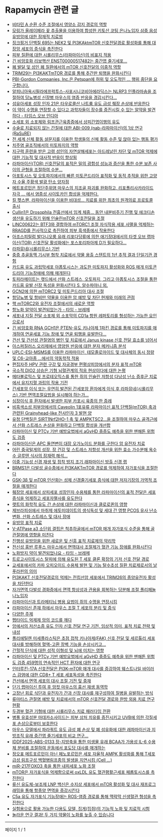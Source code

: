 # Rapamycin 관련 글

- [비타민 A 순환 수준 조절에서 영양소 감지 경로의 역할](%EB%B9%84%ED%83%80%EB%AF%BC%20A%20%EC%88%9C%ED%99%98%20%EC%88%98%EC%A4%80%20%EC%A1%B0%EC%A0%88%EC%97%90%EC%84%9C%20%EC%98%81%EC%96%91%EC%86%8C%20%EA%B0%90%EC%A7%80%20%EA%B2%BD%EB%A1%9C%EC%9D%98%20%EC%97%AD%ED%95%A0.md)
- [모링가 올레이페라 꽃 추출물을 이용하여 합성한 키토산 코팅 은나노입자 삼중 음성 유방암에 대한 잠재적 치료법](%EB%AA%A8%EB%A7%81%EA%B0%80%20%EC%98%AC%EB%A0%88%EC%9D%B4%ED%8E%98%EB%9D%BC%20%EA%BD%83%20%EC%B6%94%EC%B6%9C%EB%AC%BC%EC%9D%84%20%EC%9D%B4%EC%9A%A9%ED%95%98%EC%97%AC%20%ED%95%A9%EC%84%B1%ED%95%9C%20%ED%82%A4%ED%86%A0%EC%82%B0%20%EC%BD%94%ED%8C%85%20%EC%9D%80%EB%82%98%EB%85%B8%EC%9E%85%EC%9E%90%20%EC%82%BC%EC%A4%91%20%EC%9D%8C%EC%84%B1%20%EC%9C%A0%EB%B0%A9%EC%95%94%EC%97%90%20%EB%8C%80%ED%95%9C%20%EC%9E%A0%EC%9E%AC%EC%A0%81%20%EC%B9%98%EB%A3%8C%EB%B2%95.md)
- [징크핑거 단백질 695는 NEK2 및 PI3KAktmTOR 신호전달경로 활성화를 통해 대장암 세포의 증식을 촉진한다](%EC%A7%95%ED%81%AC%ED%95%91%EA%B1%B0%20%EB%8B%A8%EB%B0%B1%EC%A7%88%20695%EB%8A%94%20NEK2%20%EB%B0%8F%20PI3KAktmTOR%20%EC%8B%A0%ED%98%B8%EC%A0%84%EB%8B%AC%EA%B2%BD%EB%A1%9C%20%ED%99%9C%EC%84%B1%ED%99%94%EB%A5%BC%20%ED%86%B5%ED%95%B4%20%EB%8C%80%EC%9E%A5%EC%95%94%20%EC%84%B8%ED%8F%AC%EC%9D%98%20%EC%A6%9D%EC%8B%9D%EC%9D%84%20%EC%B4%89%EC%A7%84%ED%95%9C%EB%8B%A4.md)
- [피부 질환에 대한 시롤리무스(라파마이신)의 비표지 적용](%ED%94%BC%EB%B6%80%20%EC%A7%88%ED%99%98%EC%97%90%20%EB%8C%80%ED%95%9C%20%EC%8B%9C%EB%A1%A4%EB%A6%AC%EB%AC%B4%EC%8A%A4%28%EB%9D%BC%ED%8C%8C%EB%A7%88%EC%9D%B4%EC%8B%A0%29%EC%9D%98%20%EB%B9%84%ED%91%9C%EC%A7%80%20%EC%A0%81%EC%9A%A9.md)
- [긴 비암호화 리보핵산 ENST00000517482는 중간엽 줄기세포…](%EA%B8%B4%20%EB%B9%84%EC%95%94%ED%98%B8%ED%99%94%20%EB%A6%AC%EB%B3%B4%ED%95%B5%EC%82%B0%20ENST00000517482%EB%8A%94%20%EC%A4%91%EA%B0%84%EC%97%BD%20%EC%A4%84%EA%B8%B0%EC%84%B8%ED%8F%AC%E2%80%A6.md)
- [폐 발달 및 성인 폐 질환에서의 mTOR 신호전달의 이중적 역할](%ED%8F%90%20%EB%B0%9C%EB%8B%AC%20%EB%B0%8F%20%EC%84%B1%EC%9D%B8%20%ED%8F%90%20%EC%A7%88%ED%99%98%EC%97%90%EC%84%9C%EC%9D%98%20mTOR%20%EC%8B%A0%ED%98%B8%EC%A0%84%EB%8B%AC%EC%9D%98%20%EC%9D%B4%EC%A4%91%EC%A0%81%20%EC%97%AD%ED%95%A0.md)
- [TRIM29는 PI3KAKTmTOR 경로를 통해 추간판 퇴행을 완화시킨다](TRIM29%EB%8A%94%20PI3KAKTmTOR%20%EA%B2%BD%EB%A1%9C%EB%A5%BC%20%ED%86%B5%ED%95%B4%20%EC%B6%94%EA%B0%84%ED%8C%90%20%ED%87%B4%ED%96%89%EC%9D%84%20%EC%99%84%ED%99%94%EC%8B%9C%ED%82%A8%EB%8B%A4.md)
- [PBI-Gordon Companies, Inc.은 Petspan에 허위 및 오도적인 ... 행위 중단을 요구합니다.](PBI-Gordon%20Companies%2C%20Inc.%EC%9D%80%20Petspan%EC%97%90%20%ED%97%88%EC%9C%84%20%EB%B0%8F%20%EC%98%A4%EB%8F%84%EC%A0%81%EC%9D%B8%20...%20%ED%96%89%EC%9C%84%20%EC%A4%91%EB%8B%A8%EC%9D%84%20%EC%9A%94%EA%B5%AC%ED%95%A9%EB%8B%88%EB%8B%A4..md)
- [알피니아옥시필라에프럭투스-사포시니코비아에라딕스는 NLRP3 인플라마솜을 조절하여 당뇨병성 신장병 마우스의 염증 반응을 경감시킨다…](%EC%95%8C%ED%94%BC%EB%8B%88%EC%95%84%EC%98%A5%EC%8B%9C%ED%95%84%EB%9D%BC%EC%97%90%ED%94%84%EB%9F%AD%ED%88%AC%EC%8A%A4-%EC%82%AC%ED%8F%AC%EC%8B%9C%EB%8B%88%EC%BD%94%EB%B9%84%EC%95%84%EC%97%90%EB%9D%BC%EB%94%95%EC%8A%A4%EB%8A%94%20NLRP3%20%EC%9D%B8%ED%94%8C%EB%9D%BC%EB%A7%88%EC%86%9C%EC%9D%84%20%EC%A1%B0%EC%A0%88%ED%95%98%EC%97%AC%20%EB%8B%B9%EB%87%A8%EB%B3%91%EC%84%B1%20%EC%8B%A0%EC%9E%A5%EB%B3%91%20%EB%A7%88%EC%9A%B0%EC%8A%A4%EC%9D%98%20%EC%97%BC%EC%A6%9D%20%EB%B0%98%EC%9D%91%EC%9D%84%20%EA%B2%BD%EA%B0%90%EC%8B%9C%ED%82%A8%EB%8B%A4%E2%80%A6.md)
- [섬유아세포 성장 인자 21은 타우로콜산 나트륨 유도 급성 췌장 손상에 반응한다](%EC%84%AC%EC%9C%A0%EC%95%84%EC%84%B8%ED%8F%AC%20%EC%84%B1%EC%9E%A5%20%EC%9D%B8%EC%9E%90%2021%EC%9D%80%20%ED%83%80%EC%9A%B0%EB%A1%9C%EC%BD%9C%EC%82%B0%20%EB%82%98%ED%8A%B8%EB%A5%A8%20%EC%9C%A0%EB%8F%84%20%EA%B8%89%EC%84%B1%20%EC%B7%8C%EC%9E%A5%20%EC%86%90%EC%83%81%EC%97%90%20%EB%B0%98%EC%9D%91%ED%95%9C%EB%8B%A4.md)
- [이 약이 수명을 연장할 수 있다고 과학자들이 장수를 증진시킬 수 있는 알약을 발견하다  - 타임스 오브 인디아](%EC%9D%B4%20%EC%95%BD%EC%9D%B4%20%EC%88%98%EB%AA%85%EC%9D%84%20%EC%97%B0%EC%9E%A5%ED%95%A0%20%EC%88%98%20%EC%9E%88%EB%8B%A4%EA%B3%A0%20%EA%B3%BC%ED%95%99%EC%9E%90%EB%93%A4%EC%9D%B4%20%EC%9E%A5%EC%88%98%EB%A5%BC%20%EC%A6%9D%EC%A7%84%EC%8B%9C%ED%82%AC%20%EC%88%98%20%EC%9E%88%EB%8A%94%20%EC%95%8C%EC%95%BD%EC%9D%84%20%EB%B0%9C%EA%B2%AC%ED%95%98%EB%8B%A4%20%20-%20%ED%83%80%EC%9E%84%EC%8A%A4%20%EC%98%A4%EB%B8%8C%20%EC%9D%B8%EB%94%94%EC%95%84.md)
- [소세포 외 소포체와 림프관근육종증에서 상피간엽이행의 유도](%EC%86%8C%EC%84%B8%ED%8F%AC%20%EC%99%B8%20%EC%86%8C%ED%8F%AC%EC%B2%B4%EC%99%80%20%EB%A6%BC%ED%94%84%EA%B4%80%EA%B7%BC%EC%9C%A1%EC%A2%85%EC%A6%9D%EC%97%90%EC%84%9C%20%EC%83%81%ED%94%BC%EA%B0%84%EC%97%BD%EC%9D%B4%ED%96%89%EC%9D%98%20%EC%9C%A0%EB%8F%84.md)
- [수술로 치료되지 않는 간질에 대한 ABI-009 (nab-라파마이신)의 1상 연구 (RaSuRE)](%EC%88%98%EC%88%A0%EB%A1%9C%20%EC%B9%98%EB%A3%8C%EB%90%98%EC%A7%80%20%EC%95%8A%EB%8A%94%20%EA%B0%84%EC%A7%88%EC%97%90%20%EB%8C%80%ED%95%9C%20ABI-009%20%28nab-%EB%9D%BC%ED%8C%8C%EB%A7%88%EC%9D%B4%EC%8B%A0%29%EC%9D%98%201%EC%83%81%20%EC%97%B0%EA%B5%AC%20%28RaSuRE%29.md)
- [전 세계 신체 활동 설문지를 이용한 학생들의 신체 활동 수준 및 앉아 있는 행동 평가](%EC%A0%84%20%EC%84%B8%EA%B3%84%20%EC%8B%A0%EC%B2%B4%20%ED%99%9C%EB%8F%99%20%EC%84%A4%EB%AC%B8%EC%A7%80%EB%A5%BC%20%EC%9D%B4%EC%9A%A9%ED%95%9C%20%ED%95%99%EC%83%9D%EB%93%A4%EC%9D%98%20%EC%8B%A0%EC%B2%B4%20%ED%99%9C%EB%8F%99%20%EC%88%98%EC%A4%80%20%EB%B0%8F%20%EC%95%89%EC%95%84%20%EC%9E%88%EB%8A%94%20%ED%96%89%EB%8F%99%20%ED%8F%89%EA%B0%80.md)
- [치주염 골조직에서의 미토파지의 역할](%EC%B9%98%EC%A3%BC%EC%97%BC%20%EA%B3%A8%EC%A1%B0%EC%A7%81%EC%97%90%EC%84%9C%EC%9D%98%20%EB%AF%B8%ED%86%A0%ED%8C%8C%EC%A7%80%EC%9D%98%20%EC%97%AD%ED%95%A0.md)
- [지구력 훈련을 받은 고령 성인의 자연살해세포는 아드레날린 차단 및 mTOR 억제에 대한 기능적 및 대사적 반응이 향상됨](%EC%A7%80%EA%B5%AC%EB%A0%A5%20%ED%9B%88%EB%A0%A8%EC%9D%84%20%EB%B0%9B%EC%9D%80%20%EA%B3%A0%EB%A0%B9%20%EC%84%B1%EC%9D%B8%EC%9D%98%20%EC%9E%90%EC%97%B0%EC%82%B4%ED%95%B4%EC%84%B8%ED%8F%AC%EB%8A%94%20%EC%95%84%EB%93%9C%EB%A0%88%EB%82%A0%EB%A6%B0%20%EC%B0%A8%EB%8B%A8%20%EB%B0%8F%20mTOR%20%EC%96%B5%EC%A0%9C%EC%97%90%20%EB%8C%80%ED%95%9C%20%EA%B8%B0%EB%8A%A5%EC%A0%81%20%EB%B0%8F%20%EB%8C%80%EC%82%AC%EC%A0%81%20%EB%B0%98%EC%9D%91%EC%9D%B4%20%ED%96%A5%EC%83%81%EB%90%A8.md)
- [라파마이신(TOR) 신호전달의 표적은 밀의 광합성 성능과 증산을 통한 수분 보존 사이의 균형을 조절하여 수분…](%EB%9D%BC%ED%8C%8C%EB%A7%88%EC%9D%B4%EC%8B%A0%28TOR%29%20%EC%8B%A0%ED%98%B8%EC%A0%84%EB%8B%AC%EC%9D%98%20%ED%91%9C%EC%A0%81%EC%9D%80%20%EB%B0%80%EC%9D%98%20%EA%B4%91%ED%95%A9%EC%84%B1%20%EC%84%B1%EB%8A%A5%EA%B3%BC%20%EC%A6%9D%EC%82%B0%EC%9D%84%20%ED%86%B5%ED%95%9C%20%EC%88%98%EB%B6%84%20%EB%B3%B4%EC%A1%B4%20%EC%82%AC%EC%9D%B4%EC%9D%98%20%EA%B7%A0%ED%98%95%EC%9D%84%20%EC%A1%B0%EC%A0%88%ED%95%98%EC%97%AC%20%EC%88%98%EB%B6%84%E2%80%A6.md)
- [아포토시스 및 오토파지에서의 빠른 미토콘드리아 표적화 및 동적 추적을 위한 고양자 수율 주황색 발광 탄소 양자점](%EC%95%84%ED%8F%AC%ED%86%A0%EC%8B%9C%EC%8A%A4%20%EB%B0%8F%20%EC%98%A4%ED%86%A0%ED%8C%8C%EC%A7%80%EC%97%90%EC%84%9C%EC%9D%98%20%EB%B9%A0%EB%A5%B8%20%EB%AF%B8%ED%86%A0%EC%BD%98%EB%93%9C%EB%A6%AC%EC%95%84%20%ED%91%9C%EC%A0%81%ED%99%94%20%EB%B0%8F%20%EB%8F%99%EC%A0%81%20%EC%B6%94%EC%A0%81%EC%9D%84%20%EC%9C%84%ED%95%9C%20%EA%B3%A0%EC%96%91%EC%9E%90%20%EC%88%98%EC%9C%A8%20%EC%A3%BC%ED%99%A9%EC%83%89%20%EB%B0%9C%EA%B4%91%20%ED%83%84%EC%86%8C%20%EC%96%91%EC%9E%90%EC%A0%90.md)
- [메트포르민은 정단주위염 마우스의 치조골 파괴를 완화하고, 리포폴리사카라이드 자극 … 에서 염증성 사이토카인 합성을 억제한다.](%EB%A9%94%ED%8A%B8%ED%8F%AC%EB%A5%B4%EB%AF%BC%EC%9D%80%20%EC%A0%95%EB%8B%A8%EC%A3%BC%EC%9C%84%EC%97%BC%20%EB%A7%88%EC%9A%B0%EC%8A%A4%EC%9D%98%20%EC%B9%98%EC%A1%B0%EA%B3%A8%20%ED%8C%8C%EA%B4%B4%EB%A5%BC%20%EC%99%84%ED%99%94%ED%95%98%EA%B3%A0%2C%20%EB%A6%AC%ED%8F%AC%ED%8F%B4%EB%A6%AC%EC%82%AC%EC%B9%B4%EB%9D%BC%EC%9D%B4%EB%93%9C%20%EC%9E%90%EA%B7%B9%20%E2%80%A6%20%EC%97%90%EC%84%9C%20%EC%97%BC%EC%A6%9D%EC%84%B1%20%EC%82%AC%EC%9D%B4%ED%86%A0%EC%B9%B4%EC%9D%B8%20%ED%95%A9%EC%84%B1%EC%9D%84%20%EC%96%B5%EC%A0%9C%ED%95%9C%EB%8B%A4..md)
- [킬 펫스팬, 라파마이신을 이용한 비대성… 치료를 위한 최초의 원격의료 프로토콜 출시](%ED%82%AC%20%ED%8E%AB%EC%8A%A4%ED%8C%AC%2C%20%EB%9D%BC%ED%8C%8C%EB%A7%88%EC%9D%B4%EC%8B%A0%EC%9D%84%20%EC%9D%B4%EC%9A%A9%ED%95%9C%20%EB%B9%84%EB%8C%80%EC%84%B1%E2%80%A6%20%EC%B9%98%EB%A3%8C%EB%A5%BC%20%EC%9C%84%ED%95%9C%20%EC%B5%9C%EC%B4%88%EC%9D%98%20%EC%9B%90%EA%B2%A9%EC%9D%98%EB%A3%8C%20%ED%94%84%EB%A1%9C%ED%86%A0%EC%BD%9C%20%EC%B6%9C%EC%8B%9C.md)
- [Cullin1은 Drosophila 전흉선에서 임계 체중… 동안 내분비주기 진행 및 에크디손 생산을 유도하기 위해 인슐린mTOR 신호전달을 조절](Cullin1%EC%9D%80%20Drosophila%20%EC%A0%84%ED%9D%89%EC%84%A0%EC%97%90%EC%84%9C%20%EC%9E%84%EA%B3%84%20%EC%B2%B4%EC%A4%91%E2%80%A6%20%EB%8F%99%EC%95%88%20%EB%82%B4%EB%B6%84%EB%B9%84%EC%A3%BC%EA%B8%B0%20%EC%A7%84%ED%96%89%20%EB%B0%8F%20%EC%97%90%ED%81%AC%EB%94%94%EC%86%90%20%EC%83%9D%EC%82%B0%EC%9D%84%20%EC%9C%A0%EB%8F%84%ED%95%98%EA%B8%B0%20%EC%9C%84%ED%95%B4%20%EC%9D%B8%EC%8A%90%EB%A6%B0mTOR%20%EC%8B%A0%ED%98%B8%EC%A0%84%EB%8B%AC%EC%9D%84%20%EC%A1%B0%EC%A0%88.md)
- [LINC00622는 BTF3와 결합하여 mTORC1 조절 자식작용 세포 사멸을 억제하는 RRAGD를 전사적으로 촉진하여 피부 흑색종에서 작용한다](LINC00622%EB%8A%94%20BTF3%EC%99%80%20%EA%B2%B0%ED%95%A9%ED%95%98%EC%97%AC%20mTORC1%20%EC%A1%B0%EC%A0%88%20%EC%9E%90%EC%8B%9D%EC%9E%91%EC%9A%A9%20%EC%84%B8%ED%8F%AC%20%EC%82%AC%EB%A9%B8%EC%9D%84%20%EC%96%B5%EC%A0%9C%ED%95%98%EB%8A%94%20RRAGD%EB%A5%BC%20%EC%A0%84%EC%82%AC%EC%A0%81%EC%9C%BC%EB%A1%9C%20%EC%B4%89%EC%A7%84%ED%95%98%EC%97%AC%20%ED%94%BC%EB%B6%80%20%ED%9D%91%EC%83%89%EC%A2%85%EC%97%90%EC%84%9C%20%EC%9E%91%EC%9A%A9%ED%95%9C%EB%8B%A4.md)
- [아조스피릴럼 발다니오룸 유래 리포다당류에 의한 애기장대에서의 타겟 오브 랩마이신(TOR) 신호전달 활성화에는 포스포리파아제 D가 필요하다…](%EC%95%84%EC%A1%B0%EC%8A%A4%ED%94%BC%EB%A6%B4%EB%9F%BC%20%EB%B0%9C%EB%8B%A4%EB%8B%88%EC%98%A4%EB%A3%B8%20%EC%9C%A0%EB%9E%98%20%EB%A6%AC%ED%8F%AC%EB%8B%A4%EB%8B%B9%EB%A5%98%EC%97%90%20%EC%9D%98%ED%95%9C%20%EC%95%A0%EA%B8%B0%EC%9E%A5%EB%8C%80%EC%97%90%EC%84%9C%EC%9D%98%20%ED%83%80%EA%B2%9F%20%EC%98%A4%EB%B8%8C%20%EB%9E%A9%EB%A7%88%EC%9D%B4%EC%8B%A0%28TOR%29%20%EC%8B%A0%ED%98%B8%EC%A0%84%EB%8B%AC%20%ED%99%9C%EC%84%B1%ED%99%94%EC%97%90%EB%8A%94%20%ED%8F%AC%EC%8A%A4%ED%8F%AC%EB%A6%AC%ED%8C%8C%EC%95%84%EC%A0%9C%20D%EA%B0%80%20%ED%95%84%EC%9A%94%ED%95%98%EB%8B%A4%E2%80%A6.md)
- [라파뮤네(시롤리무스) 기반](%EB%9D%BC%ED%8C%8C%EB%AE%A4%EB%84%A4%28%EC%8B%9C%EB%A1%A4%EB%A6%AC%EB%AC%B4%EC%8A%A4%29%20%EA%B8%B0%EB%B0%98.md)
- [중증 추골동맥 기시부 협착 치료에서 약물 용출 스텐트의 1년 추적 결과 단일기관 경험](%EC%A4%91%EC%A6%9D%20%EC%B6%94%EA%B3%A8%EB%8F%99%EB%A7%A5%20%EA%B8%B0%EC%8B%9C%EB%B6%80%20%ED%98%91%EC%B0%A9%20%EC%B9%98%EB%A3%8C%EC%97%90%EC%84%9C%20%EC%95%BD%EB%AC%BC%20%EC%9A%A9%EC%B6%9C%20%EC%8A%A4%ED%85%90%ED%8A%B8%EC%9D%98%201%EB%85%84%20%EC%B6%94%EC%A0%81%20%EA%B2%B0%EA%B3%BC%20%EB%8B%A8%EC%9D%BC%EA%B8%B0%EA%B4%80%20%EA%B2%BD%ED%97%98.md)
- [카드뮴 유도 과립막세포 아폽토시스는 과도한 미토파지 활성화와 ROS 매개 미토콘드리아 기능장애에 의해 매개된다](%EC%B9%B4%EB%93%9C%EB%AE%B4%20%EC%9C%A0%EB%8F%84%20%EA%B3%BC%EB%A6%BD%EB%A7%89%EC%84%B8%ED%8F%AC%20%EC%95%84%ED%8F%BD%ED%86%A0%EC%8B%9C%EC%8A%A4%EB%8A%94%20%EA%B3%BC%EB%8F%84%ED%95%9C%20%EB%AF%B8%ED%86%A0%ED%8C%8C%EC%A7%80%20%ED%99%9C%EC%84%B1%ED%99%94%EC%99%80%20ROS%20%EB%A7%A4%EA%B0%9C%20%EB%AF%B8%ED%86%A0%EC%BD%98%EB%93%9C%EB%A6%AC%EC%95%84%20%EA%B8%B0%EB%8A%A5%EC%9E%A5%EC%95%A0%EC%97%90%20%EC%9D%98%ED%95%B4%20%EB%A7%A4%EA%B0%9C%EB%90%9C%EB%8B%A4.md)
- [토피라메이트는 랫드에서 산화 스트레스, 오토파지, 그리고 아폽토시스 조절을 통한 카드뮴 유발 신장 독성을 완화시킨다 S. 알수파야니 외.](%ED%86%A0%ED%94%BC%EB%9D%BC%EB%A9%94%EC%9D%B4%ED%8A%B8%EB%8A%94%20%EB%9E%AB%EB%93%9C%EC%97%90%EC%84%9C%20%EC%82%B0%ED%99%94%20%EC%8A%A4%ED%8A%B8%EB%A0%88%EC%8A%A4%2C%20%EC%98%A4%ED%86%A0%ED%8C%8C%EC%A7%80%2C%20%EA%B7%B8%EB%A6%AC%EA%B3%A0%20%EC%95%84%ED%8F%BD%ED%86%A0%EC%8B%9C%EC%8A%A4%20%EC%A1%B0%EC%A0%88%EC%9D%84%20%ED%86%B5%ED%95%9C%20%EC%B9%B4%EB%93%9C%EB%AE%B4%20%EC%9C%A0%EB%B0%9C%20%EC%8B%A0%EC%9E%A5%20%EB%8F%85%EC%84%B1%EC%9D%84%20%EC%99%84%ED%99%94%EC%8B%9C%ED%82%A8%EB%8B%A4%20S.%20%EC%95%8C%EC%88%98%ED%8C%8C%EC%95%BC%EB%8B%88%20%EC%99%B8..md)
- [GCN2에 의한 mTORC2 및 미토콘드리아 대사 조절](GCN2%EC%97%90%20%EC%9D%98%ED%95%9C%20mTORC2%20%EB%B0%8F%20%EB%AF%B8%ED%86%A0%EC%BD%98%EB%93%9C%EB%A6%AC%EC%95%84%20%EB%8C%80%EC%82%AC%20%EC%A1%B0%EC%A0%88.md)
- [항당뇨병 및 항비만 약물을 이용한 암 예방 및 차단 현재와 미래의 관점](%ED%95%AD%EB%8B%B9%EB%87%A8%EB%B3%91%20%EB%B0%8F%20%ED%95%AD%EB%B9%84%EB%A7%8C%20%EC%95%BD%EB%AC%BC%EC%9D%84%20%EC%9D%B4%EC%9A%A9%ED%95%9C%20%EC%95%94%20%EC%98%88%EB%B0%A9%20%EB%B0%8F%20%EC%B0%A8%EB%8B%A8%20%ED%98%84%EC%9E%AC%EC%99%80%20%EB%AF%B8%EB%9E%98%EC%9D%98%20%EA%B4%80%EC%A0%90.md)
- [핵 mTORC2와 유전자 조절에서의 새로운 역할](%ED%95%B5%20mTORC2%EC%99%80%20%EC%9C%A0%EC%A0%84%EC%9E%90%20%EC%A1%B0%EC%A0%88%EC%97%90%EC%84%9C%EC%9D%98%20%EC%83%88%EB%A1%9C%EC%9A%B4%20%EC%97%AD%ED%95%A0.md)
- [항노화 알약이 발견되었는가 - 타임 - 브레메](%ED%95%AD%EB%85%B8%ED%99%94%20%EC%95%8C%EC%95%BD%EC%9D%B4%20%EB%B0%9C%EA%B2%AC%EB%90%98%EC%97%88%EB%8A%94%EA%B0%80%20-%20%ED%83%80%EC%9E%84%20-%20%EB%B8%8C%EB%A0%88%EB%A9%94.md)
- [세포내 지질 전달 소포체 외 소포막의 CD1a 항원 레퍼토리를 형성하는 가능한 요인으로서](%EC%84%B8%ED%8F%AC%EB%82%B4%20%EC%A7%80%EC%A7%88%20%EC%A0%84%EB%8B%AC%20%EC%86%8C%ED%8F%AC%EC%B2%B4%20%EC%99%B8%20%EC%86%8C%ED%8F%AC%EB%A7%89%EC%9D%98%20CD1a%20%ED%95%AD%EC%9B%90%20%EB%A0%88%ED%8D%BC%ED%86%A0%EB%A6%AC%EB%A5%BC%20%ED%98%95%EC%84%B1%ED%95%98%EB%8A%94%20%EA%B0%80%EB%8A%A5%ED%95%9C%20%EC%9A%94%EC%9D%B8%EC%9C%BC%EB%A1%9C%EC%84%9C.md)
- [긴 비암호화 RNA GCH1은 PTEN-유도 키나아제 1파킨 경로를 통해 미토파지를 매개하여 연골세포 기능 장애 및 연골 퇴행을 유발한다…](%EA%B8%B4%20%EB%B9%84%EC%95%94%ED%98%B8%ED%99%94%20RNA%20GCH1%EC%9D%80%20PTEN-%EC%9C%A0%EB%8F%84%20%ED%82%A4%EB%82%98%EC%95%84%EC%A0%9C%201%ED%8C%8C%ED%82%A8%20%EA%B2%BD%EB%A1%9C%EB%A5%BC%20%ED%86%B5%ED%95%B4%20%EB%AF%B8%ED%86%A0%ED%8C%8C%EC%A7%80%EB%A5%BC%20%EB%A7%A4%EA%B0%9C%ED%95%98%EC%97%AC%20%EC%97%B0%EA%B3%A8%EC%84%B8%ED%8F%AC%20%EA%B8%B0%EB%8A%A5%20%EC%9E%A5%EC%95%A0%20%EB%B0%8F%20%EC%97%B0%EA%B3%A8%20%ED%87%B4%ED%96%89%EC%9D%84%20%EC%9C%A0%EB%B0%9C%ED%95%9C%EB%8B%A4%E2%80%A6.md)
- [건선 및 건선성 관절염의 병인 및 치료에서 Janus kinase 신호 전달 효소를 넘어서](%EA%B1%B4%EC%84%A0%20%EB%B0%8F%20%EA%B1%B4%EC%84%A0%EC%84%B1%20%EA%B4%80%EC%A0%88%EC%97%BC%EC%9D%98%20%EB%B3%91%EC%9D%B8%20%EB%B0%8F%20%EC%B9%98%EB%A3%8C%EC%97%90%EC%84%9C%20Janus%20kinase%20%EC%8B%A0%ED%98%B8%20%EC%A0%84%EB%8B%AC%20%ED%9A%A8%EC%86%8C%EB%A5%BC%20%EB%84%98%EC%96%B4%EC%84%9C.md)
- [아스퍼질러스 오리제에서 영양원 반응에 대한 분자 메커니즘 분석](%EC%95%84%EC%8A%A4%ED%8D%BC%EC%A7%88%EB%9F%AC%EC%8A%A4%20%EC%98%A4%EB%A6%AC%EC%A0%9C%EC%97%90%EC%84%9C%20%EC%98%81%EC%96%91%EC%9B%90%20%EB%B0%98%EC%9D%91%EC%97%90%20%EB%8C%80%ED%95%9C%20%EB%B6%84%EC%9E%90%20%EB%A9%94%EC%BB%A4%EB%8B%88%EC%A6%98%20%EB%B6%84%EC%84%9D.md)
- [UPLC-ESI-MSMS를 이용한 라파마이신, 테모졸로마이드 및 대사체의 동시 정량 및 C6-교아종 …에서의 약동학적 적용](UPLC-ESI-MSMS%EB%A5%BC%20%EC%9D%B4%EC%9A%A9%ED%95%9C%20%EB%9D%BC%ED%8C%8C%EB%A7%88%EC%9D%B4%EC%8B%A0%2C%20%ED%85%8C%EB%AA%A8%EC%A1%B8%EB%A1%9C%EB%A7%88%EC%9D%B4%EB%93%9C%20%EB%B0%8F%20%EB%8C%80%EC%82%AC%EC%B2%B4%EC%9D%98%20%EB%8F%99%EC%8B%9C%20%EC%A0%95%EB%9F%89%20%EB%B0%8F%20C6-%EA%B5%90%EC%95%84%EC%A2%85%20%E2%80%A6%EC%97%90%EC%84%9C%EC%9D%98%20%EC%95%BD%EB%8F%99%ED%95%99%EC%A0%81%20%EC%A0%81%EC%9A%A9.md)
- [편집자주 HPV 관련 구강 및 자궁경부 편평상피암에서의 분자 표적 mTOR](%ED%8E%B8%EC%A7%91%EC%9E%90%EC%A3%BC%20HPV%20%EA%B4%80%EB%A0%A8%20%EA%B5%AC%EA%B0%95%20%EB%B0%8F%20%EC%9E%90%EA%B6%81%EA%B2%BD%EB%B6%80%20%ED%8E%B8%ED%8F%89%EC%83%81%ED%94%BC%EC%95%94%EC%97%90%EC%84%9C%EC%9D%98%20%EB%B6%84%EC%9E%90%20%ED%91%9C%EC%A0%81%20mTOR.md)
- [국소적 DIO2 상승은 기형 뇌혈관계의 적응 현상이다에 대한 논평](%EA%B5%AD%EC%86%8C%EC%A0%81%20DIO2%20%EC%83%81%EC%8A%B9%EC%9D%80%20%EA%B8%B0%ED%98%95%20%EB%87%8C%ED%98%88%EA%B4%80%EA%B3%84%EC%9D%98%20%EC%A0%81%EC%9D%91%20%ED%98%84%EC%83%81%EC%9D%B4%EB%8B%A4%EC%97%90%20%EB%8C%80%ED%95%9C%20%EB%85%BC%ED%8F%89.md)
- [메타볼로믹스 및 프로테오믹스를 통한 쥐의 인슐린 저항성 다낭성 난소 증후군 치료에서 유지지혈 과립의 작용 기전](%EB%A9%94%ED%83%80%EB%B3%BC%EB%A1%9C%EB%AF%B9%EC%8A%A4%20%EB%B0%8F%20%ED%94%84%EB%A1%9C%ED%85%8C%EC%98%A4%EB%AF%B9%EC%8A%A4%EB%A5%BC%20%ED%86%B5%ED%95%9C%20%EC%A5%90%EC%9D%98%20%EC%9D%B8%EC%8A%90%EB%A6%B0%20%EC%A0%80%ED%95%AD%EC%84%B1%20%EB%8B%A4%EB%82%AD%EC%84%B1%20%EB%82%9C%EC%86%8C%20%EC%A6%9D%ED%9B%84%EA%B5%B0%20%EC%B9%98%EB%A3%8C%EC%97%90%EC%84%9C%20%EC%9C%A0%EC%A7%80%EC%A7%80%ED%98%88%20%EA%B3%BC%EB%A6%BD%EC%9D%98%20%EC%9E%91%EC%9A%A9%20%EA%B8%B0%EC%A0%84.md)
- [간세포암 이식 또는 우연히 발견된 간세포암 환자에게 이식 후 라파뮤네(시롤리무스) 기반 면역조절요법을 실시해야 하는가…](%EA%B0%84%EC%84%B8%ED%8F%AC%EC%95%94%20%EC%9D%B4%EC%8B%9D%20%EB%98%90%EB%8A%94%20%EC%9A%B0%EC%97%B0%ED%9E%88%20%EB%B0%9C%EA%B2%AC%EB%90%9C%20%EA%B0%84%EC%84%B8%ED%8F%AC%EC%95%94%20%ED%99%98%EC%9E%90%EC%97%90%EA%B2%8C%20%EC%9D%B4%EC%8B%9D%20%ED%9B%84%20%EB%9D%BC%ED%8C%8C%EB%AE%A4%EB%84%A4%28%EC%8B%9C%EB%A1%A4%EB%A6%AC%EB%AC%B4%EC%8A%A4%29%20%EA%B8%B0%EB%B0%98%20%EB%A9%B4%EC%97%AD%EC%A1%B0%EC%A0%88%EC%9A%94%EB%B2%95%EC%9D%84%20%EC%8B%A4%EC%8B%9C%ED%95%B4%EC%95%BC%20%ED%95%98%EB%8A%94%EA%B0%80%E2%80%A6.md)
- [심장이식 후 환자에서 발생한 피부 카포시 육종의 한 증례](%EC%8B%AC%EC%9E%A5%EC%9D%B4%EC%8B%9D%20%ED%9B%84%20%ED%99%98%EC%9E%90%EC%97%90%EC%84%9C%20%EB%B0%9C%EC%83%9D%ED%95%9C%20%ED%94%BC%EB%B6%80%20%EC%B9%B4%ED%8F%AC%EC%8B%9C%20%EC%9C%A1%EC%A2%85%EC%9D%98%20%ED%95%9C%20%EC%A6%9D%EB%A1%80.md)
- [비흑색소성 피부암에서의 Caveolin 1포유류 라파마이신 표적 단백질(mTOR) 축과 관련된 Grainyhead-like 전사인자 3 발현 양](%EB%B9%84%ED%9D%91%EC%83%89%EC%86%8C%EC%84%B1%20%ED%94%BC%EB%B6%80%EC%95%94%EC%97%90%EC%84%9C%EC%9D%98%20Caveolin%201%ED%8F%AC%EC%9C%A0%EB%A5%98%20%EB%9D%BC%ED%8C%8C%EB%A7%88%EC%9D%B4%EC%8B%A0%20%ED%91%9C%EC%A0%81%20%EB%8B%A8%EB%B0%B1%EC%A7%88%28mTOR%29%20%EC%B6%95%EA%B3%BC%20%EA%B4%80%EB%A0%A8%EB%90%9C%20Grainyhead-like%20%EC%A0%84%EC%82%AC%EC%9D%B8%EC%9E%90%203%20%EB%B0%9C%ED%98%84%20%EC%96%91.md)
- [유청 단백질은 SIRT1Nrf2HO-1 축 및 AMPKTSC2…을 조절하여 마우스 골격근에서 산화 스트레스 손상을 완화하고 단백질 합성을 개선합](%EC%9C%A0%EC%B2%AD%20%EB%8B%A8%EB%B0%B1%EC%A7%88%EC%9D%80%20SIRT1Nrf2HO-1%20%EC%B6%95%20%EB%B0%8F%20AMPKTSC2%E2%80%A6%EC%9D%84%20%EC%A1%B0%EC%A0%88%ED%95%98%EC%97%AC%20%EB%A7%88%EC%9A%B0%EC%8A%A4%20%EA%B3%A8%EA%B2%A9%EA%B7%BC%EC%97%90%EC%84%9C%20%EC%82%B0%ED%99%94%20%EC%8A%A4%ED%8A%B8%EB%A0%88%EC%8A%A4%20%EC%86%90%EC%83%81%EC%9D%84%20%EC%99%84%ED%99%94%ED%95%98%EA%B3%A0%20%EB%8B%A8%EB%B0%B1%EC%A7%88%20%ED%95%A9%EC%84%B1%EC%9D%84%20%EA%B0%9C%EC%84%A0%ED%95%A9.md)
- [라파마이신 및 PTCy 기반 예방요법에서 aGvHD 중증도 예측을 위한 맨해튼 위험도 검증](%EB%9D%BC%ED%8C%8C%EB%A7%88%EC%9D%B4%EC%8B%A0%20%EB%B0%8F%20PTCy%20%EA%B8%B0%EB%B0%98%20%EC%98%88%EB%B0%A9%EC%9A%94%EB%B2%95%EC%97%90%EC%84%9C%20aGvHD%20%EC%A4%91%EC%A6%9D%EB%8F%84%20%EC%98%88%EC%B8%A1%EC%9D%84%20%EC%9C%84%ED%95%9C%20%EB%A7%A8%ED%95%B4%ED%8A%BC%20%EC%9C%84%ED%97%98%EB%8F%84%20%EA%B2%80%EC%A6%9D.md)
- [라파마이신은 APC 돌연변이 대장 오가노이드 분화를 구한다  암 유전자 치료](%EB%9D%BC%ED%8C%8C%EB%A7%88%EC%9D%B4%EC%8B%A0%EC%9D%80%20APC%20%EB%8F%8C%EC%97%B0%EB%B3%80%EC%9D%B4%20%EB%8C%80%EC%9E%A5%20%EC%98%A4%EA%B0%80%EB%85%B8%EC%9D%B4%EB%93%9C%20%EB%B6%84%ED%99%94%EB%A5%BC%20%EA%B5%AC%ED%95%9C%EB%8B%A4%20%20%EC%95%94%20%EC%9C%A0%EC%A0%84%EC%9E%90%20%EC%B9%98%EB%A3%8C.md)
- [어린 중국털게의 성장, 장 건강 및 스트레스 저항성 개선을 위한 효소 가수분해 옥수수 글루텐 식사의 잠재력 해석…](%EC%96%B4%EB%A6%B0%20%EC%A4%91%EA%B5%AD%ED%84%B8%EA%B2%8C%EC%9D%98%20%EC%84%B1%EC%9E%A5%2C%20%EC%9E%A5%20%EA%B1%B4%EA%B0%95%20%EB%B0%8F%20%EC%8A%A4%ED%8A%B8%EB%A0%88%EC%8A%A4%20%EC%A0%80%ED%95%AD%EC%84%B1%20%EA%B0%9C%EC%84%A0%EC%9D%84%20%EC%9C%84%ED%95%9C%20%ED%9A%A8%EC%86%8C%20%EA%B0%80%EC%88%98%EB%B6%84%ED%95%B4%20%EC%98%A5%EC%88%98%EC%88%98%20%EA%B8%80%EB%A3%A8%ED%85%90%20%EC%8B%9D%EC%82%AC%EC%9D%98%20%EC%9E%A0%EC%9E%AC%EB%A0%A5%20%ED%95%B4%EC%84%9D%E2%80%A6.md)
- [이중 기능성 신경 재생 및 접착 방지 조기 래파마이신 방출 신경 랩](%EC%9D%B4%EC%A4%91%20%EA%B8%B0%EB%8A%A5%EC%84%B1%20%EC%8B%A0%EA%B2%BD%20%EC%9E%AC%EC%83%9D%20%EB%B0%8F%20%EC%A0%91%EC%B0%A9%20%EB%B0%A9%EC%A7%80%20%EC%A1%B0%EA%B8%B0%20%EB%9E%98%ED%8C%8C%EB%A7%88%EC%9D%B4%EC%8B%A0%20%EB%B0%A9%EC%B6%9C%20%EC%8B%A0%EA%B2%BD%20%EB%9E%A9.md)
- [BRMS1은 다발성 골수종에서 PI3KAKTmTOR 경로를 억제하여 자가포식을 조절한다](BRMS1%EC%9D%80%20%EB%8B%A4%EB%B0%9C%EC%84%B1%20%EA%B3%A8%EC%88%98%EC%A2%85%EC%97%90%EC%84%9C%20PI3KAKTmTOR%20%EA%B2%BD%EB%A1%9C%EB%A5%BC%20%EC%96%B5%EC%A0%9C%ED%95%98%EC%97%AC%20%EC%9E%90%EA%B0%80%ED%8F%AC%EC%8B%9D%EC%9D%84%20%EC%A1%B0%EC%A0%88%ED%95%9C%EB%8B%A4.md)
- [GSK-3β 및 mTOR 인산화는 성체 신경줄기세포 증식에 대한 저자기장의 가역적 조절을 매개한다](GSK-3%CE%B2%20%EB%B0%8F%20mTOR%20%EC%9D%B8%EC%82%B0%ED%99%94%EB%8A%94%20%EC%84%B1%EC%B2%B4%20%EC%8B%A0%EA%B2%BD%EC%A4%84%EA%B8%B0%EC%84%B8%ED%8F%AC%20%EC%A6%9D%EC%8B%9D%EC%97%90%20%EB%8C%80%ED%95%9C%20%EC%A0%80%EC%9E%90%EA%B8%B0%EC%9E%A5%EC%9D%98%20%EA%B0%80%EC%97%AD%EC%A0%81%20%EC%A1%B0%EC%A0%88%EC%9D%84%20%EB%A7%A4%EA%B0%9C%ED%95%9C%EB%8B%A4.md)
- [췌장암 세포에서 상피세포 성장인자 수용체를 통한 라파마이신의 표적 전달은 세포 증식을 억제하고 세포자멸사를 유도한다](%EC%B7%8C%EC%9E%A5%EC%95%94%20%EC%84%B8%ED%8F%AC%EC%97%90%EC%84%9C%20%EC%83%81%ED%94%BC%EC%84%B8%ED%8F%AC%20%EC%84%B1%EC%9E%A5%EC%9D%B8%EC%9E%90%20%EC%88%98%EC%9A%A9%EC%B2%B4%EB%A5%BC%20%ED%86%B5%ED%95%9C%20%EB%9D%BC%ED%8C%8C%EB%A7%88%EC%9D%B4%EC%8B%A0%EC%9D%98%20%ED%91%9C%EC%A0%81%20%EC%A0%84%EB%8B%AC%EC%9D%80%20%EC%84%B8%ED%8F%AC%20%EC%A6%9D%EC%8B%9D%EC%9D%84%20%EC%96%B5%EC%A0%9C%ED%95%98%EA%B3%A0%20%EC%84%B8%ED%8F%AC%EC%9E%90%EB%A9%B8%EC%82%AC%EB%A5%BC%20%EC%9C%A0%EB%8F%84%ED%95%9C%EB%8B%A4.md)
- [랫트의 화학적 유도 간 손상에 대한 라파마이신과 클로로퀸의 영향](%EB%9E%AB%ED%8A%B8%EC%9D%98%20%ED%99%94%ED%95%99%EC%A0%81%20%EC%9C%A0%EB%8F%84%20%EA%B0%84%20%EC%86%90%EC%83%81%EC%97%90%20%EB%8C%80%ED%95%9C%20%EB%9D%BC%ED%8C%8C%EB%A7%88%EC%9D%B4%EC%8B%A0%EA%B3%BC%20%ED%81%B4%EB%A1%9C%EB%A1%9C%ED%80%B8%EC%9D%98%20%EC%98%81%ED%96%A5.md)
- [제브라피쉬에서 마취제 에토미데이트의 생식독성 및 세대 간 영향 PCOS 유사 난소 변화, 산화 스트레스 및 대사 장애](%EC%A0%9C%EB%B8%8C%EB%9D%BC%ED%94%BC%EC%89%AC%EC%97%90%EC%84%9C%20%EB%A7%88%EC%B7%A8%EC%A0%9C%20%EC%97%90%ED%86%A0%EB%AF%B8%EB%8D%B0%EC%9D%B4%ED%8A%B8%EC%9D%98%20%EC%83%9D%EC%8B%9D%EB%8F%85%EC%84%B1%20%EB%B0%8F%20%EC%84%B8%EB%8C%80%20%EA%B0%84%20%EC%98%81%ED%96%A5%20PCOS%20%EC%9C%A0%EC%82%AC%20%EB%82%9C%EC%86%8C%20%EB%B3%80%ED%99%94%2C%20%EC%82%B0%ED%99%94%20%EC%8A%A4%ED%8A%B8%EB%A0%88%EC%8A%A4%20%EB%B0%8F%20%EB%8C%80%EC%82%AC%20%EC%9E%A5%EC%95%A0.md)
- [유방암 표적 치료](%EC%9C%A0%EB%B0%A9%EC%95%94%20%ED%91%9C%EC%A0%81%20%EC%B9%98%EB%A3%8C.md)
- [V-ATPase a3 소단위 결핍은 척추하골에서 mTOR 매개 자가포식 수준을 통해 골관절염에 영향을 미친다](V-ATPase%20a3%20%EC%86%8C%EB%8B%A8%EC%9C%84%20%EA%B2%B0%ED%95%8D%EC%9D%80%20%EC%B2%99%EC%B6%94%ED%95%98%EA%B3%A8%EC%97%90%EC%84%9C%20mTOR%20%EB%A7%A4%EA%B0%9C%20%EC%9E%90%EA%B0%80%ED%8F%AC%EC%8B%9D%20%EC%88%98%EC%A4%80%EC%9D%84%20%ED%86%B5%ED%95%B4%20%EA%B3%A8%EA%B4%80%EC%A0%88%EC%97%BC%EC%97%90%20%EC%98%81%ED%96%A5%EC%9D%84%20%EB%AF%B8%EC%B9%9C%EB%8B%A4.md)
- [진행성 유방암을 위한 새로운 및 신흥 표적 치료제의 약리학](%EC%A7%84%ED%96%89%EC%84%B1%20%EC%9C%A0%EB%B0%A9%EC%95%94%EC%9D%84%20%EC%9C%84%ED%95%9C%20%EC%83%88%EB%A1%9C%EC%9A%B4%20%EB%B0%8F%20%EC%8B%A0%ED%9D%A5%20%ED%91%9C%EC%A0%81%20%EC%B9%98%EB%A3%8C%EC%A0%9C%EC%9D%98%20%EC%95%BD%EB%A6%AC%ED%95%99.md)
- [전신성 홍반 루푸스 마우스에서 면역대사 조절제가 혈관 기능 장애를 완화시킨다](%EC%A0%84%EC%8B%A0%EC%84%B1%20%ED%99%8D%EB%B0%98%20%EB%A3%A8%ED%91%B8%EC%8A%A4%20%EB%A7%88%EC%9A%B0%EC%8A%A4%EC%97%90%EC%84%9C%20%EB%A9%B4%EC%97%AD%EB%8C%80%EC%82%AC%20%EC%A1%B0%EC%A0%88%EC%A0%9C%EA%B0%80%20%ED%98%88%EA%B4%80%20%EA%B8%B0%EB%8A%A5%20%EC%9E%A5%EC%95%A0%EB%A5%BC%20%EC%99%84%ED%99%94%EC%8B%9C%ED%82%A8%EB%8B%A4.md)
- [노화방지 약이 발견되었나요 - 타임 - 브레메](%EB%85%B8%ED%99%94%EB%B0%A9%EC%A7%80%20%EC%95%BD%EC%9D%B4%20%EB%B0%9C%EA%B2%AC%EB%90%98%EC%97%88%EB%82%98%EC%9A%94%20-%20%ED%83%80%EC%9E%84%20-%20%EB%B8%8C%EB%A0%88%EB%A9%94.md)
- [트로고사이토시스 탈피에 의해 유도된 T 세포 클론 확장의 기저 신호 전달 경로](%ED%8A%B8%EB%A1%9C%EA%B3%A0%EC%82%AC%EC%9D%B4%ED%86%A0%EC%8B%9C%EC%8A%A4%20%ED%83%88%ED%94%BC%EC%97%90%20%EC%9D%98%ED%95%B4%20%EC%9C%A0%EB%8F%84%EB%90%9C%20T%20%EC%84%B8%ED%8F%AC%20%ED%81%B4%EB%A1%A0%20%ED%99%95%EC%9E%A5%EC%9D%98%20%EA%B8%B0%EC%A0%80%20%EC%8B%A0%ED%98%B8%20%EC%A0%84%EB%8B%AC%20%EA%B2%BD%EB%A1%9C.md)
- [교세포에서의 카파 오피오이드 수용체 발현 및 기능 탈수초성 질환 치료제로서의 날푸라핀의 의미](%EA%B5%90%EC%84%B8%ED%8F%AC%EC%97%90%EC%84%9C%EC%9D%98%20%EC%B9%B4%ED%8C%8C%20%EC%98%A4%ED%94%BC%EC%98%A4%EC%9D%B4%EB%93%9C%20%EC%88%98%EC%9A%A9%EC%B2%B4%20%EB%B0%9C%ED%98%84%20%EB%B0%8F%20%EA%B8%B0%EB%8A%A5%20%ED%83%88%EC%88%98%EC%B4%88%EC%84%B1%20%EC%A7%88%ED%99%98%20%EC%B9%98%EB%A3%8C%EC%A0%9C%EB%A1%9C%EC%84%9C%EC%9D%98%20%EB%82%A0%ED%91%B8%EB%9D%BC%ED%95%80%EC%9D%98%20%EC%9D%98%EB%AF%B8.md)
- [PI3KAKT 신호전달경로의 억제는 전립선암 세포에서 TRIM26의 종양유전자 활성을 차단한다](PI3KAKT%20%EC%8B%A0%ED%98%B8%EC%A0%84%EB%8B%AC%EA%B2%BD%EB%A1%9C%EC%9D%98%20%EC%96%B5%EC%A0%9C%EB%8A%94%20%EC%A0%84%EB%A6%BD%EC%84%A0%EC%95%94%20%EC%84%B8%ED%8F%AC%EC%97%90%EC%84%9C%20TRIM26%EC%9D%98%20%EC%A2%85%EC%96%91%EC%9C%A0%EC%A0%84%EC%9E%90%20%ED%99%9C%EC%84%B1%EC%9D%84%20%EC%B0%A8%EB%8B%A8%ED%95%9C%EB%8B%A4.md)
- [자가면역 다발성 경화증에서 면역 항상성과 관용을 회복하는 당분해 조절 폴리페놀 나노입자](%EC%9E%90%EA%B0%80%EB%A9%B4%EC%97%AD%20%EB%8B%A4%EB%B0%9C%EC%84%B1%20%EA%B2%BD%ED%99%94%EC%A6%9D%EC%97%90%EC%84%9C%20%EB%A9%B4%EC%97%AD%20%ED%95%AD%EC%83%81%EC%84%B1%EA%B3%BC%20%EA%B4%80%EC%9A%A9%EC%9D%84%20%ED%9A%8C%EB%B3%B5%ED%95%98%EB%8A%94%20%EB%8B%B9%EB%B6%84%ED%95%B4%20%EC%A1%B0%EC%A0%88%20%ED%8F%B4%EB%A6%AC%ED%8E%98%EB%86%80%20%EB%82%98%EB%85%B8%EC%9E%85%EC%9E%90.md)
- [라파마이신과 트라메티닙 병용 요법이 쥐의 수명을 연장시킴](%EB%9D%BC%ED%8C%8C%EB%A7%88%EC%9D%B4%EC%8B%A0%EA%B3%BC%20%ED%8A%B8%EB%9D%BC%EB%A9%94%ED%8B%B0%EB%8B%99%20%EB%B3%91%EC%9A%A9%20%EC%9A%94%EB%B2%95%EC%9D%B4%20%EC%A5%90%EC%9D%98%20%EC%88%98%EB%AA%85%EC%9D%84%20%EC%97%B0%EC%9E%A5%EC%8B%9C%ED%82%B4.md)
- [라파마이신 존재 하에서 마우스 조절 T 세포의 분리 및 증식](%EB%9D%BC%ED%8C%8C%EB%A7%88%EC%9D%B4%EC%8B%A0%20%EC%A1%B4%EC%9E%AC%20%ED%95%98%EC%97%90%EC%84%9C%20%EB%A7%88%EC%9A%B0%EC%8A%A4%20%EC%A1%B0%EC%A0%88%20T%20%EC%84%B8%ED%8F%AC%EC%9D%98%20%EB%B6%84%EB%A6%AC%20%EB%B0%8F%20%EC%A6%9D%EC%8B%9D.md)
- [다양한 주제](%EB%8B%A4%EC%96%91%ED%95%9C%20%EC%A3%BC%EC%A0%9C.md)
- [펩타이드 억제제 암의 코드를 깨다](%ED%8E%A9%ED%83%80%EC%9D%B4%EB%93%9C%20%EC%96%B5%EC%A0%9C%EC%A0%9C%20%EC%95%94%EC%9D%98%20%EC%BD%94%EB%93%9C%EB%A5%BC%20%EA%B9%A8%EB%8B%A4.md)
- [암에서의 저산소증 유도 인자 신호 전달 연구 기전, 임상적 의미, 표적 치료 전략 및 내성](%EC%95%94%EC%97%90%EC%84%9C%EC%9D%98%20%EC%A0%80%EC%82%B0%EC%86%8C%EC%A6%9D%20%EC%9C%A0%EB%8F%84%20%EC%9D%B8%EC%9E%90%20%EC%8B%A0%ED%98%B8%20%EC%A0%84%EB%8B%AC%20%EC%97%B0%EA%B5%AC%20%EA%B8%B0%EC%A0%84%2C%20%EC%9E%84%EC%83%81%EC%A0%81%20%EC%9D%98%EB%AF%B8%2C%20%ED%91%9C%EC%A0%81%20%EC%B9%98%EB%A3%8C%20%EC%A0%84%EB%9E%B5%20%EB%B0%8F%20%EB%82%B4%EC%84%B1.md)
- [폴리에틸렌 미세플라스틱은 초점 접착 키나아제(FAK) 신호 전달 및 세르톨리 세포 대사를 방해하여 혈액-고환 장벽 기능을 손상시키고…](%ED%8F%B4%EB%A6%AC%EC%97%90%ED%8B%B8%EB%A0%8C%20%EB%AF%B8%EC%84%B8%ED%94%8C%EB%9D%BC%EC%8A%A4%ED%8B%B1%EC%9D%80%20%EC%B4%88%EC%A0%90%20%EC%A0%91%EC%B0%A9%20%ED%82%A4%EB%82%98%EC%95%84%EC%A0%9C%28FAK%29%20%EC%8B%A0%ED%98%B8%20%EC%A0%84%EB%8B%AC%20%EB%B0%8F%20%EC%84%B8%EB%A5%B4%ED%86%A8%EB%A6%AC%20%EC%84%B8%ED%8F%AC%20%EB%8C%80%EC%82%AC%EB%A5%BC%20%EB%B0%A9%ED%95%B4%ED%95%98%EC%97%AC%20%ED%98%88%EC%95%A1-%EA%B3%A0%ED%99%98%20%EC%9E%A5%EB%B2%BD%20%EA%B8%B0%EB%8A%A5%EC%9D%84%20%EC%86%90%EC%83%81%EC%8B%9C%ED%82%A4%EA%B3%A0%E2%80%A6.md)
- [간헐적 단식에 대한 성적 이형성 및 뇌에 미치는 영향](%EA%B0%84%ED%97%90%EC%A0%81%20%EB%8B%A8%EC%8B%9D%EC%97%90%20%EB%8C%80%ED%95%9C%20%EC%84%B1%EC%A0%81%20%EC%9D%B4%ED%98%95%EC%84%B1%20%EB%B0%8F%20%EB%87%8C%EC%97%90%20%EB%AF%B8%EC%B9%98%EB%8A%94%20%EC%98%81%ED%96%A5.md)
- [라파마이신 및 PTCy 기반 예방요법에서 aGvHD 중증도 예측을 위한 맨해튼 위험도 검증 459명의 연속적인 HCT 환자에 대한 연구](%EB%9D%BC%ED%8C%8C%EB%A7%88%EC%9D%B4%EC%8B%A0%20%EB%B0%8F%20PTCy%20%EA%B8%B0%EB%B0%98%20%EC%98%88%EB%B0%A9%EC%9A%94%EB%B2%95%EC%97%90%EC%84%9C%20aGvHD%20%EC%A4%91%EC%A6%9D%EB%8F%84%20%EC%98%88%EC%B8%A1%EC%9D%84%20%EC%9C%84%ED%95%9C%20%EB%A7%A8%ED%95%B4%ED%8A%BC%20%EC%9C%84%ED%97%98%EB%8F%84%20%EA%B2%80%EC%A6%9D%20459%EB%AA%85%EC%9D%98%20%EC%97%B0%EC%86%8D%EC%A0%81%EC%9D%B8%20HCT%20%ED%99%98%EC%9E%90%EC%97%90%20%EB%8C%80%ED%95%9C%20%EC%97%B0%EA%B5%AC.md)
- [인터루킨-17A 신호전달은 PI3K-mTOR 매개 대사를 증강하여 웨스트나일 바이러스 감염에 대한 CD8+ T 세포 세포독성을 촉진한다](%EC%9D%B8%ED%84%B0%EB%A3%A8%ED%82%A8-17A%20%EC%8B%A0%ED%98%B8%EC%A0%84%EB%8B%AC%EC%9D%80%20PI3K-mTOR%20%EB%A7%A4%EA%B0%9C%20%EB%8C%80%EC%82%AC%EB%A5%BC%20%EC%A6%9D%EA%B0%95%ED%95%98%EC%97%AC%20%EC%9B%A8%EC%8A%A4%ED%8A%B8%EB%82%98%EC%9D%BC%20%EB%B0%94%EC%9D%B4%EB%9F%AC%EC%8A%A4%20%EA%B0%90%EC%97%BC%EC%97%90%20%EB%8C%80%ED%95%9C%20CD8%2B%20T%20%EC%84%B8%ED%8F%AC%20%EC%84%B8%ED%8F%AC%EB%8F%85%EC%84%B1%EC%9D%84%20%EC%B4%89%EC%A7%84%ED%95%9C%EB%8B%A4.md)
- [건선에서 면역 세포의 대사 조절 기전 및 중재](%EA%B1%B4%EC%84%A0%EC%97%90%EC%84%9C%20%EB%A9%B4%EC%97%AD%20%EC%84%B8%ED%8F%AC%EC%9D%98%20%EB%8C%80%EC%82%AC%20%EC%A1%B0%EC%A0%88%20%EA%B8%B0%EC%A0%84%20%EB%B0%8F%20%EC%A4%91%EC%9E%AC.md)
- [단기 랩마이신 투여 후 암컷 마우스의 흉선 재생 동역학](%EB%8B%A8%EA%B8%B0%20%EB%9E%A9%EB%A7%88%EC%9D%B4%EC%8B%A0%20%ED%88%AC%EC%97%AC%20%ED%9B%84%20%EC%95%94%EC%BB%B7%20%EB%A7%88%EC%9A%B0%EC%8A%A4%EC%9D%98%20%ED%9D%89%EC%84%A0%20%EC%9E%AC%EC%83%9D%20%EB%8F%99%EC%97%AD%ED%95%99.md)
- [고장난 회로 식단과 유전자가 간과 신장 대사를 재구성하여 질병을 유발하는 방식](%EA%B3%A0%EC%9E%A5%EB%82%9C%20%ED%9A%8C%EB%A1%9C%20%EC%8B%9D%EB%8B%A8%EA%B3%BC%20%EC%9C%A0%EC%A0%84%EC%9E%90%EA%B0%80%20%EA%B0%84%EA%B3%BC%20%EC%8B%A0%EC%9E%A5%20%EB%8C%80%EC%82%AC%EB%A5%BC%20%EC%9E%AC%EA%B5%AC%EC%84%B1%ED%95%98%EC%97%AC%20%EC%A7%88%EB%B3%91%EC%9D%84%20%EC%9C%A0%EB%B0%9C%ED%95%98%EB%8A%94%20%EB%B0%A9%EC%8B%9D.md)
- [류마티스 관절염 예방 및 치료에서의 mTOR 신호전달 경로와 한방 외용 치료 연구 현황](%EB%A5%98%EB%A7%88%ED%8B%B0%EC%8A%A4%20%EA%B4%80%EC%A0%88%EC%97%BC%20%EC%98%88%EB%B0%A9%20%EB%B0%8F%20%EC%B9%98%EB%A3%8C%EC%97%90%EC%84%9C%EC%9D%98%20mTOR%20%EC%8B%A0%ED%98%B8%EC%A0%84%EB%8B%AC%20%EA%B2%BD%EB%A1%9C%EC%99%80%20%ED%95%9C%EB%B0%A9%20%EC%99%B8%EC%9A%A9%20%EC%B9%98%EB%A3%8C%20%EC%97%B0%EA%B5%AC%20%ED%98%84%ED%99%A9.md)
- [두경부 혈관 기형에 대한 시롤리무스 치료 패러다임 전환](%EB%91%90%EA%B2%BD%EB%B6%80%20%ED%98%88%EA%B4%80%20%EA%B8%B0%ED%98%95%EC%97%90%20%EB%8C%80%ED%95%9C%20%EC%8B%9C%EB%A1%A4%EB%A6%AC%EB%AC%B4%EC%8A%A4%20%EC%B9%98%EB%A3%8C%20%ED%8C%A8%EB%9F%AC%EB%8B%A4%EC%9E%84%20%EC%A0%84%ED%99%98.md)
- [병풀 유효성분 마데카소사이드는 피부 상처 치유를 증진시키고 UVB에 의한 각질세포 손상으로부터 보호한다](%EB%B3%91%ED%92%80%20%EC%9C%A0%ED%9A%A8%EC%84%B1%EB%B6%84%20%EB%A7%88%EB%8D%B0%EC%B9%B4%EC%86%8C%EC%82%AC%EC%9D%B4%EB%93%9C%EB%8A%94%20%ED%94%BC%EB%B6%80%20%EC%83%81%EC%B2%98%20%EC%B9%98%EC%9C%A0%EB%A5%BC%20%EC%A6%9D%EC%A7%84%EC%8B%9C%ED%82%A4%EA%B3%A0%20UVB%EC%97%90%20%EC%9D%98%ED%95%9C%20%EA%B0%81%EC%A7%88%EC%84%B8%ED%8F%AC%20%EC%86%90%EC%83%81%EC%9C%BC%EB%A1%9C%EB%B6%80%ED%84%B0%20%EB%B3%B4%ED%98%B8%ED%95%9C%EB%8B%A4.md)
- [마우스 모델에서 파라쿼트 유도 급성 폐 손상 및 폐 섬유화에 대한 래파마이신과 지방조직 유래 중간엽 줄기세포의 비교 연구…](%EB%A7%88%EC%9A%B0%EC%8A%A4%20%EB%AA%A8%EB%8D%B8%EC%97%90%EC%84%9C%20%ED%8C%8C%EB%9D%BC%EC%BF%BC%ED%8A%B8%20%EC%9C%A0%EB%8F%84%20%EA%B8%89%EC%84%B1%20%ED%8F%90%20%EC%86%90%EC%83%81%20%EB%B0%8F%20%ED%8F%90%20%EC%84%AC%EC%9C%A0%ED%99%94%EC%97%90%20%EB%8C%80%ED%95%9C%20%EB%9E%98%ED%8C%8C%EB%A7%88%EC%9D%B4%EC%8B%A0%EA%B3%BC%20%EC%A7%80%EB%B0%A9%EC%A1%B0%EC%A7%81%20%EC%9C%A0%EB%9E%98%20%EC%A4%91%EA%B0%84%EC%97%BD%20%EC%A4%84%EA%B8%B0%EC%84%B8%ED%8F%AC%EC%9D%98%20%EB%B9%84%EA%B5%90%20%EC%97%B0%EA%B5%AC%E2%80%A6.md)
- [IDDF2025-ABS-0133 장-지방축을 통한 미생물 유래 BCAA가 가용성 IL-6 수용체 분비를 조절하여 운동에서 포도당 대사를 매개하는](IDDF2025-ABS-0133%20%EC%9E%A5-%EC%A7%80%EB%B0%A9%EC%B6%95%EC%9D%84%20%ED%86%B5%ED%95%9C%20%EB%AF%B8%EC%83%9D%EB%AC%BC%20%EC%9C%A0%EB%9E%98%20BCAA%EA%B0%80%20%EA%B0%80%EC%9A%A9%EC%84%B1%20IL-6%20%EC%88%98%EC%9A%A9%EC%B2%B4%20%EB%B6%84%EB%B9%84%EB%A5%BC%20%EC%A1%B0%EC%A0%88%ED%95%98%EC%97%AC%20%EC%9A%B4%EB%8F%99%EC%97%90%EC%84%9C%20%ED%8F%AC%EB%8F%84%EB%8B%B9%20%EB%8C%80%EC%82%AC%EB%A5%BC%20%EB%A7%A4%EA%B0%9C%ED%95%98%EB%8A%94.md)
- [정오표 메트포르민이 아닌 페노포르민은 세포 자율적 AMPK 활성화를 통해 T세포 급성 림프구성 백혈병림프종의 발생을 지연시킴 (Cell …)](%EC%A0%95%EC%98%A4%ED%91%9C%20%EB%A9%94%ED%8A%B8%ED%8F%AC%EB%A5%B4%EB%AF%BC%EC%9D%B4%20%EC%95%84%EB%8B%8C%20%ED%8E%98%EB%85%B8%ED%8F%AC%EB%A5%B4%EB%AF%BC%EC%9D%80%20%EC%84%B8%ED%8F%AC%20%EC%9E%90%EC%9C%A8%EC%A0%81%20AMPK%20%ED%99%9C%EC%84%B1%ED%99%94%EB%A5%BC%20%ED%86%B5%ED%95%B4%20T%EC%84%B8%ED%8F%AC%20%EA%B8%89%EC%84%B1%20%EB%A6%BC%ED%94%84%EA%B5%AC%EC%84%B1%20%EB%B0%B1%ED%98%88%EB%B3%91%EB%A6%BC%ED%94%84%EC%A2%85%EC%9D%98%20%EB%B0%9C%EC%83%9D%EC%9D%84%20%EC%A7%80%EC%97%B0%EC%8B%9C%ED%82%B4%20%28Cell%20%E2%80%A6%29.md)
- [miR-217FOXO3 축을 통한 내피세포 노화 조절](miR-217FOXO3%20%EC%B6%95%EC%9D%84%20%ED%86%B5%ED%95%9C%20%EB%82%B4%ED%94%BC%EC%84%B8%ED%8F%AC%20%EB%85%B8%ED%99%94%20%EC%A1%B0%EC%A0%88.md)
- [mTOR은 자가포식을 억제함으로써 oxLDL 유도 혈관평활근세포 페롭토시스를 촉진한다](mTOR%EC%9D%80%20%EC%9E%90%EA%B0%80%ED%8F%AC%EC%8B%9D%EC%9D%84%20%EC%96%B5%EC%A0%9C%ED%95%A8%EC%9C%BC%EB%A1%9C%EC%8D%A8%20oxLDL%20%EC%9C%A0%EB%8F%84%20%ED%98%88%EA%B4%80%ED%8F%89%ED%99%9C%EA%B7%BC%EC%84%B8%ED%8F%AC%20%ED%8E%98%EB%A1%AD%ED%86%A0%EC%8B%9C%EC%8A%A4%EB%A5%BC%20%EC%B4%89%EC%A7%84%ED%95%9C%EB%8B%A4.md)
- [류신 유도체-보조제 LNP 백신은 수지상 세포에서 mTOR 활성화 및 대사 재프로그래밍을 통해 항종양 면역을 증강시킨다](%EB%A5%98%EC%8B%A0%20%EC%9C%A0%EB%8F%84%EC%B2%B4-%EB%B3%B4%EC%A1%B0%EC%A0%9C%20LNP%20%EB%B0%B1%EC%8B%A0%EC%9D%80%20%EC%88%98%EC%A7%80%EC%83%81%20%EC%84%B8%ED%8F%AC%EC%97%90%EC%84%9C%20mTOR%20%ED%99%9C%EC%84%B1%ED%99%94%20%EB%B0%8F%20%EB%8C%80%EC%82%AC%20%EC%9E%AC%ED%94%84%EB%A1%9C%EA%B7%B8%EB%9E%98%EB%B0%8D%EC%9D%84%20%ED%86%B5%ED%95%B4%20%ED%95%AD%EC%A2%85%EC%96%91%20%EB%A9%B4%EC%97%AD%EC%9D%84%20%EC%A6%9D%EA%B0%95%EC%8B%9C%ED%82%A8%EB%8B%A4.md)
- [C5a 유도 자가포식 기능장애는 ROS-염증 경로를 통해 맥락막 신생혈관 형성을 촉진한다](C5a%20%EC%9C%A0%EB%8F%84%20%EC%9E%90%EA%B0%80%ED%8F%AC%EC%8B%9D%20%EA%B8%B0%EB%8A%A5%EC%9E%A5%EC%95%A0%EB%8A%94%20ROS-%EC%97%BC%EC%A6%9D%20%EA%B2%BD%EB%A1%9C%EB%A5%BC%20%ED%86%B5%ED%95%B4%20%EB%A7%A5%EB%9D%BD%EB%A7%89%20%EC%8B%A0%EC%83%9D%ED%98%88%EA%B4%80%20%ED%98%95%EC%84%B1%EC%9D%84%20%EC%B4%89%EC%A7%84%ED%95%9C%EB%8B%A4.md)
- [실험용으로 활용 가능한 다용도 모델, 집게(집쥐)의 기능적 노화 및 치료적 시험](%EC%8B%A4%ED%97%98%EC%9A%A9%EC%9C%BC%EB%A1%9C%20%ED%99%9C%EC%9A%A9%20%EA%B0%80%EB%8A%A5%ED%95%9C%20%EB%8B%A4%EC%9A%A9%EB%8F%84%20%EB%AA%A8%EB%8D%B8%2C%20%EC%A7%91%EA%B2%8C%28%EC%A7%91%EC%A5%90%29%EC%9D%98%20%EA%B8%B0%EB%8A%A5%EC%A0%81%20%EB%85%B8%ED%99%94%20%EB%B0%8F%20%EC%B9%98%EB%A3%8C%EC%A0%81%20%EC%8B%9C%ED%97%98.md)
- [놀라운 연구 결과! 두 가지 약물이 노화를 늦출 수 있습니다](%EB%86%80%EB%9D%BC%EC%9A%B4%20%EC%97%B0%EA%B5%AC%20%EA%B2%B0%EA%B3%BC%21%20%EB%91%90%20%EA%B0%80%EC%A7%80%20%EC%95%BD%EB%AC%BC%EC%9D%B4%20%EB%85%B8%ED%99%94%EB%A5%BC%20%EB%8A%A6%EC%B6%9C%20%EC%88%98%20%EC%9E%88%EC%8A%B5%EB%8B%88%EB%8B%A4.md)

---
페이지 1 / 1